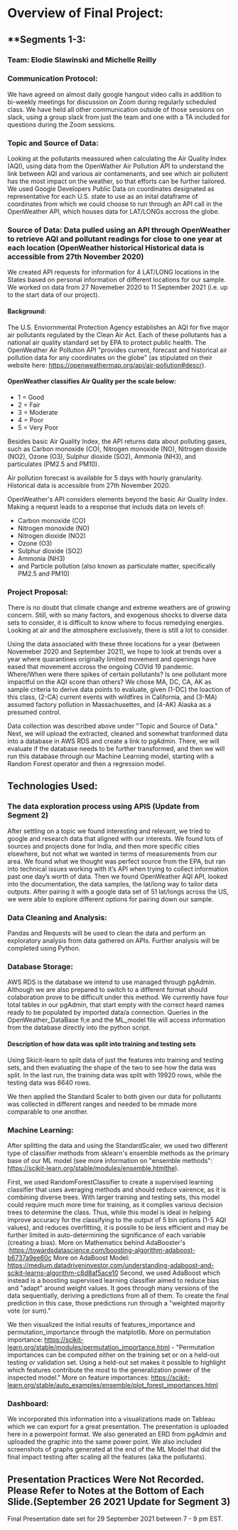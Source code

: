 # Overview of Final Project:

## **Segments 1-3:

### **Team**: Elodie Slawinski and Michelle Reilly
### **Communication Protocol**: 
We have agreed on almost daily google hangout video calls in addition to bi-weekly meetings for discussion on Zoom during regularly scheduled class. 
We have held all other communication outside of those sessions on slack, using a group slack from just the team and one with a TA included for questions during the Zoom sessions. 

### **Topic** and **Source of Data**: 
Looking at the pollutants meassured when calculating the Air Quality Index (AQI), using data from the OpenWather Air Pollution API to understand the link between AQI and various air contamenants, and see which air pollutent has the most impact on the weather, so that efforts can be further tailored. We used Google Developers Public Data on coordinates designated as representative for each U.S. state to use as an inital dataframe of coordinates from which we could choose to run through an API call in the OpenWeather API, which houses data for LAT/LONGs accross the globe. 

### **Source of Data**: Data pulled using an API through OpenWeather to retrieve AQI and pollutant readings for close to one year at each location (OpenWeather historical Historical data is accessible from 27th November 2020) 
We created API requests for information for 4 LAT/LONG locations in the States based on personal information of different locations for our sample. We worked on data from 27 Novemeber 2020 to 11 September 2021 (i.e. up to the start data of our project).

#### Background: 
The U.S. Enviornmental Protection Agency establishes an AQI for five major air pollutants regulated by the Clean Air Act. Each of these pollutants has a national air quality standard set by EPA to protect public health. The OpenWeather Air Pollution API "provides current, forecast and historical air pollution data for any coordinates on the globe" (as stipulated on their website here: https://openweathermap.org/api/air-pollution#descr). 

#### OpenWeather classifies Air Quality per the scale below:
- 1 = Good
- 2 = Fair
- 3 = Moderate
- 4 = Poor
- 5 = Very Poor


Besides basic Air Quality Index, the API returns data about polluting gases, such as Carbon monoxide (CO), Nitrogen monoxide (NO), Nitrogen dioxide (NO2), Ozone (O3), Sulphur dioxide (SO2), Ammonia (NH3), and particulates (PM2.5 and PM10).

Air pollution forecast is available for 5 days with hourly granularity. Historical data is accessible from 27th November 2020.

OpenWeather's API considers elements beyond the basic Air Quality Index. Making a request leads to a response that includs data on levels of: 
- Carbon monoxide (CO)
- Nitrogen monoxide (NO)
- Nitrogen dioxide (NO2)
- Ozone (O3)
- Sulphur dioxide (SO2)
- Ammonia (NH3)
- and Particle pollution (also known as particulate matter, specifically PM2.5 and PM10)

### **Project Proposal**: 
There is no doubt that climate change and extreme weathers are of growing concern. Still, with so many factors, and exogenous shocks to diverse data sets to consider, it is difficult to know where to focus remedying energies. Looking at air and the atmosphere exclusively, there is still a lot to consider. 

Using the data associated with these three locations for a year (between Novemeber 2020 and September 2021), we hope to look at trends over a year where quarantines originally limited movement and openings have eased that movement accross the ongoing COVid 19 pandemic. Where/When were there spikes of certain pollutants? Is one pollutant more impactful on the AQI score than others? We chose MA, DC, CA, AK as sample criteria to derive data points to evaluate, given (1-DC) the loaction of this class, (2-CA) current events with wildfires in California, and (3-MA) assumed factory pollution in Massachusettes, and (4-AK) Alaska as a presumed control. 

Data collection was described above under "Topic and Source of Data." Next, we will upload the extracted, cleaned and somewhat tranformed data into a database  in AWS RDS and create a link to pgAdmin. There, we will evaluate if the database needs to be further transformed, and then we will run this database through our Machine Learning model, starting with a Random Forest operator and then a regression model. 


## **Technologies Used**:
### The data exploration process using APIS (Update from Segment 2) 

After settling on a topic we found interesting and relevant, we tried to google and research data that aligned with our interests. We found lots of sources and projects done for India, and then more specific cities elsewhere, but not what we wanted in terms of measurements from our area. We found what we thought was perfect source from the EPA, but ran into technical issues working with it’s API when trying to collect information past one day’s worth of data. Then we found OpenWeather AQI API, looked into the documentation, the data samples, the lat/long way to tailor data outputs. After pairing it with a google data set of 51 lat/longs across the US, we were able to explore different options for pairing down our sample.

### Data Cleaning and Analysis:
Pandas and Requests will be used to clean the data and perform an exploratory analysis from data gathered on APIs. Further analysis will be completed using Python.

### Database Storage:
AWS RDS is the database we intend to use managed through pgAdmin. Although we are also prepared to switch to a different format should colaboration prove to be difficult under this method. We currently have four total tables in our pgAdmin, that start empty with the correct heard names ready to be populated by imported data/a connection. Queries in the OpenWeather_DataBase fi;e and the ML_model file will access information from the database directly into the python script. 


#### Description of how data was split into training and testing sets
Using Skicit-learn to split data of just the features into training and testing sets, and then evaluating the shape of the two to see how the data was split. In the last run, the training data was split with 19920 rows, while the testing data was 6640 rows.

We then applied the Standard Scaler to both given our data for pollutants was collected in different ranges and needed to be mmade more comparable to one another.

### Machine Learning:
After splitting the data and using the StandardScaler, we  used two different type of classifier methods from sklearn's ensemble methods as the primary base of our ML model (see more information on "ensemble methods": https://scikit-learn.org/stable/modules/ensemble.htmlthe).

First, we used RandomForestClassifier to create a supervised learning classifier that uses averaging methods and should reduce vairence, as it is combining diverse trees. With larger training and  testing sets, this model could require much more time for training, as it complies various decision trees to determine the class. Thus, while this model is ideal in helping improve accuracy for the classifying to the output of 5 bin options (1-5 AQI values), and reduces overfitting, it is possile to be less efficient and may be further limited in auto-determining the significance of each variable (creating a  bias).
    More on Mathematics behind AdaBooster's :https://towardsdatascience.com/boosting-algorithm-adaboost-b6737a9ee60c
    More on AdaBoost Model: https://medium.datadriveninvestor.com/understanding-adaboost-and-scikit-learns-algorithm-c8d8af5ace10
Second, we used AdaBoost which instead is a boosting supervised learning classifier aimed to reduce bias and "adapt" around weight values. It goes through many versions of the data sequentially, deriving a predictions from all of them. To create the final prediction in this case, those predictions run through a "weighted majority vote (or sum)."

We then visualized the initial results of  features_importance and permutation_importance through the matplotlib.
    More on permutation importance: https://scikit-learn.org/stable/modules/permutation_importance.html
         - "Permutation importances can be computed either on the training set or on a held-out testing or validation set. Using a held-out set makes it possible to highlight which features contribute the most to the generalization power of the inspected model."
    More on feature importances: https://scikit-learn.org/stable/auto_examples/ensemble/plot_forest_importances.html

### Dashboard:
We incorporated this information into a visualizations made on Tableau which we can export for a great presentation. 
The presentation is uploaded here in a powerpoint format. We also generated an ERD from pgAdmin and uploaded the graphic into the same power point. We also included screenshots of graphs generated at the end of the ML Model that did the final impact testing after scaling all the features (aka the pollutants). 

## Presentation Practices Were Not Recorded. Please Refer to Notes at the Bottom of Each Slide.(September 26 2021 Update for Segment 3)
Final Presentation date set for 29 September 2021 between 7 - 9 pm EST.
